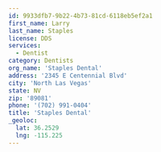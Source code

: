 ```yaml
---
id: 9933dfb7-9b22-4b73-81cd-6118eb5ef2a1
first_name: Larry
last_name: Staples
license: DDS
services:
  - Dentist
category: Dentists
org_name: 'Staples Dental'
address: '2345 E Centennial Blvd'
city: 'North Las Vegas'
state: NV
zip: '89081'
phone: '(702) 991-0404'
title: 'Staples Dental'
_geoloc:
  lat: 36.2529
  lng: -115.225
---
```

